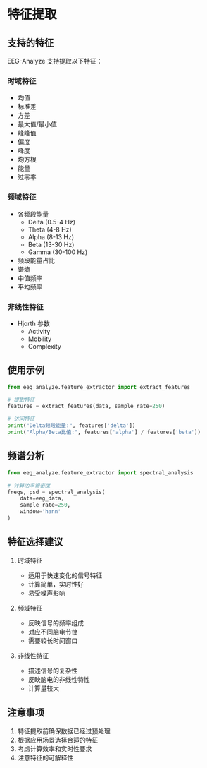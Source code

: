 # 特征提取

## 支持的特征

EEG-Analyze 支持提取以下特征：

### 时域特征
- 均值
- 标准差
- 方差
- 最大值/最小值
- 峰峰值
- 偏度
- 峰度
- 均方根
- 能量
- 过零率

### 频域特征
- 各频段能量
  - Delta (0.5-4 Hz)
  - Theta (4-8 Hz)
  - Alpha (8-13 Hz)
  - Beta (13-30 Hz)
  - Gamma (30-100 Hz)
- 频段能量占比
- 谱熵
- 中值频率
- 平均频率

### 非线性特征
- Hjorth 参数
  - Activity
  - Mobility
  - Complexity

## 使用示例

```python
from eeg_analyze.feature_extractor import extract_features

# 提取特征
features = extract_features(data, sample_rate=250)

# 访问特征
print("Delta频段能量:", features['delta'])
print("Alpha/Beta比值:", features['alpha'] / features['beta'])
```

## 频谱分析

```python
from eeg_analyze.feature_extractor import spectral_analysis

# 计算功率谱密度
freqs, psd = spectral_analysis(
    data=eeg_data,
    sample_rate=250,
    window='hann'
)
```

## 特征选择建议

1. 时域特征
   - 适用于快速变化的信号特征
   - 计算简单，实时性好
   - 易受噪声影响

2. 频域特征
   - 反映信号的频率组成
   - 对应不同脑电节律
   - 需要较长时间窗口

3. 非线性特征
   - 描述信号的复杂性
   - 反映脑电的非线性特性
   - 计算量较大

## 注意事项

1. 特征提取前确保数据已经过预处理
2. 根据应用场景选择合适的特征
3. 考虑计算效率和实时性要求
4. 注意特征的可解释性 